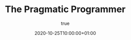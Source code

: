 ---
hero: /images/blog/statement-of-intention.jpg
author:
  name: Pau Trepat
  image: "/images/avatar.jpg"
title: "The Pragmatic Programmer"
book-author: David Thomas Andrew Hunt
date: 2020-10-25T10:00:00+01:00
draft: true
tags: 
    - software
    - career
---